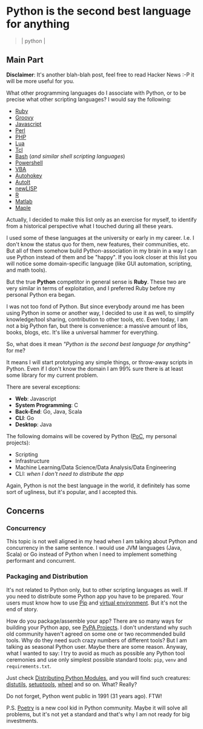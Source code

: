 # Python is the second best language for anything
> | python |

## Main Part

**Disclaimer**: It's another blah-blah post, feel free to read Hacker News :-P it will be more useful for you.

What other programming languages do I associate with Python, or to be precise what other scripting languages? I would say the following:

- [Ruby](https://en.wikipedia.org/wiki/Ruby_(programming_language))
- [Groovy](https://en.wikipedia.org/wiki/Apache_Groovy)
- [Javascript](https://en.wikipedia.org/wiki/JavaScript)
- [Perl](https://en.wikipedia.org/wiki/Perl)
- [PHP](https://en.wikipedia.org/wiki/PHP)
- [Lua](https://en.wikipedia.org/wiki/Lua_(programming_language))
- [Tcl](https://en.wikipedia.org/wiki/Tcl)
- [Bash](https://en.wikipedia.org/wiki/Bash_(Unix_shell)) (_and similar shell scripting languages_)
- [Powershell](https://en.wikipedia.org/wiki/PowerShell)
- [VBA](https://en.wikipedia.org/wiki/Visual_Basic_for_Applications)
- [Autohokey](https://www.autohotkey.com/)
- [AutoIt](https://www.autoitscript.com)
- [newLISP](https://en.wikipedia.org/wiki/NewLISP)
- [R](https://en.wikipedia.org/wiki/R_(programming_language))
- [Matlab](https://en.wikipedia.org/wiki/MATLAB)
- [Maple](https://en.wikipedia.org/wiki/Maple_(software))

Actually, I decided to make this list only as an exercise for myself, to identify from a historical perspective what I touched during all these years. 

I used some of these languages at the university or early in my career. I.e. I don't know the status quo for them, new features, their communities, etc. But all of them somehow build Python-association in my brain in a way I can use Python instead of them and be "happy".
If you look closer at this list you will notice some domain-specific language (like GUI automation, scripting, and math tools).

But the true **Python** competitor in general sense is **Ruby**. These two are very similar in terms of exploitation, and I preferred Ruby before my personal Python era began.

I was not too fond of Python. But since everybody around me has been using Python in some or another way, I decided to use it as well, to simplify knowledge/tool sharing, contribution to other tools, etc.
Even today, I am not a big Python fan, but there is convenience: a massive amount of libs, books, blogs, etc. It's like a universal hammer for everything.

So, what does it mean _"Python is the second best language for anything"_ for me? 

It means I will start prototyping any simple things, or throw-away scripts in Python. Even if I don't know the domain I am 99% sure there is at least some library for my current problem.

There are several exceptions:

- **Web**: Javascript
- **System Programming**: C
- **Back-End**: Go, Java, Scala
- **CLI**: Go
- **Desktop**: Java

The following domains will be covered by Python ([PoC](https://en.wikipedia.org/wiki/Proof_of_concept), my personal projects):

- Scripting
- Infrastructure
- Machine Learning/Data Science/Data Analysis/Data Engineering
- CLI: *when I don't need to distribute the app*

Again, Python is not the best language in the world, it definitely has some sort of ugliness, but it's popular, and I accepted this.

## Concerns

### Concurrency

This topic is not well aligned in my head when I am talking about Python and concurrency in the same sentence. I would use JVM languages (Java, Scala)
or Go instead of Python when I need to implement something performant and concurrent.

### Packaging and Distribution

It's not related to Python only, but to other scripting languages as well. If you need to distribute some Python app you have to be prepared.
Your users must know how to use [Pip](https://pip.pypa.io) and [virtual environment](https://docs.python.org/3/library/venv.html). But it's not the end of story.

How do you package/assemble your app? There are so many ways for building your Python app, see [PyPA Projects](https://packaging.python.org/en/latest/key_projects/).
I don't understand why such old community haven't agreed on some one or two recommended build tools. Why do they need such crazy numbers of different tools?
But I am talking as seasonal Python user. Maybe there are some reason. Anyway, what I wanted to say: I try to avoid as much as possible any Python tool ceremonies and
use only simplest possible standard tools: `pip`, `venv` and `requirements.txt`.

Just check [Distributing Python Modules](https://docs.python.org/3/distributing/index.html), and you will find such creatures: [distutils](https://docs.python.org/3/library/distutils.html), [setuptools](https://setuptools.pypa.io), [wheel](https://wheel.readthedocs.io) and so on. What? Really? 

Do not forget, Python went public in 1991 (31 years ago). FTW!

P.S. [Poetry](https://python-poetry.org) is a new cool kid in Python community. Maybe it will solve all problems, but it's not yet a standard and that's why I am not ready for big investments.
